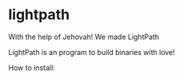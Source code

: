# lightpath
With the help of Jehovah! We made LightPath

LightPath is an program to build binaries with love!

How to install:
